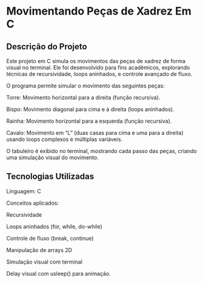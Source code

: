 # Movimentando Peças de Xadrez Em C

## Descrição do Projeto

Este projeto em C simula os movimentos das peças de xadrez de forma visual no terminal. Ele foi desenvolvido para fins acadêmicos, explorando técnicas de recursividade, loops aninhados, e controle avançado de fluxo.

O programa permite simular o movimento das seguintes peças:

Torre: Movimento horizontal para a direita (função recursiva).

Bispo: Movimento diagonal para cima e à direita (loops aninhados).

Rainha: Movimento horizontal para a esquerda (função recursiva).

Cavalo: Movimento em “L” (duas casas para cima e uma para a direita) usando loops complexos e múltiplas variáveis.

O tabuleiro é exibido no terminal, mostrando cada passo das peças, criando uma simulação visual do movimento.

## Tecnologias Utilizadas

Linguagem: C

Conceitos aplicados:

Recursividade

Loops aninhados (for, while, do-while)

Controle de fluxo (break, continue)

Manipulação de arrays 2D

Simulação visual com terminal

Delay visual com usleep() para animação.
